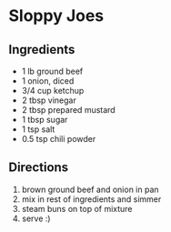 # Sloppy Joes

## Ingredients

* 1 lb ground beef
* 1 onion, diced
* 3/4 cup ketchup
* 2 tbsp vinegar
* 2 tbsp prepared mustard
* 1 tbsp sugar
* 1 tsp salt
* 0.5 tsp chili powder

## Directions

1. brown ground beef and onion in pan
1. mix in rest of ingredients and simmer
1. steam buns on top of mixture
1. serve :)
